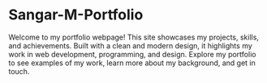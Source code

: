 # Sangar-M-Portfolio
Welcome to my portfolio webpage! This site showcases my projects, skills, and achievements. Built with a clean and modern design, it highlights my work in web development, programming, and design. Explore my portfolio to see examples of my work, learn more about my background, and get in touch.
